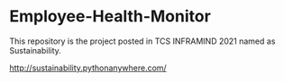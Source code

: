 # Employee-Health-Monitor
This repository is the project posted in TCS INFRAMIND 2021 named as Sustainability. 

http://sustainability.pythonanywhere.com/
